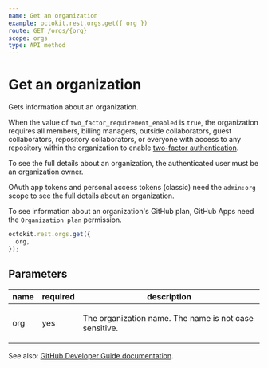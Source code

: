 ```yaml
---
name: Get an organization
example: octokit.rest.orgs.get({ org })
route: GET /orgs/{org}
scope: orgs
type: API method
---
```


# Get an organization

Gets information about an organization.

When the value of `two_factor_requirement_enabled` is `true`, the organization requires all members, billing managers, outside collaborators, guest collaborators, repository collaborators, or everyone with access to any repository within the organization to enable [two-factor authentication](https://docs.github.com/articles/securing-your-account-with-two-factor-authentication-2fa/).

To see the full details about an organization, the authenticated user must be an organization owner.

OAuth app tokens and personal access tokens (classic) need the `admin:org` scope to see the full details about an organization.

To see information about an organization's GitHub plan, GitHub Apps need the `Organization plan` permission.

```js
octokit.rest.orgs.get({
  org,
});
```

## Parameters

<table>
  <thead>
    <tr>
      <th>name</th>
      <th>required</th>
      <th>description</th>
    </tr>
  </thead>
  <tbody>
    <tr><td>org</td><td>yes</td><td>

The organization name. The name is not case sensitive.

</td></tr>
  </tbody>
</table>

See also: [GitHub Developer Guide documentation](https://docs.github.com/rest/orgs/orgs#get-an-organization).
